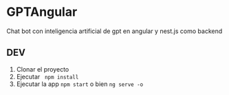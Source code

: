 # GPTAngular
Chat bot con inteligencia artificial de gpt en angular y nest.js como backend

## DEV

1. Clonar el proyecto
2. Ejecutar `` npm install`` 
3. Ejecutar la app `npm start` o bien `ng serve -o`